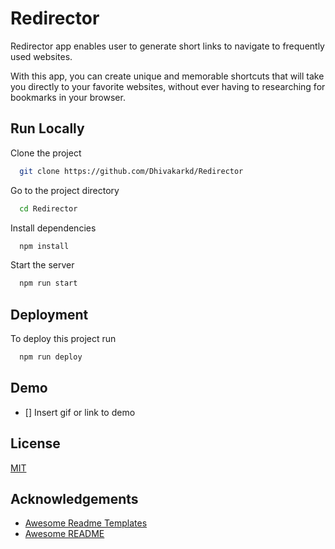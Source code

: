 # Redirector

Redirector app enables user to generate short links to navigate to frequently used websites. 

With this app, you can create unique and memorable shortcuts that will take you directly to your favorite websites, without ever having to researching for bookmarks in your browser.

## Run Locally

Clone the project

```bash
  git clone https://github.com/Dhivakarkd/Redirector
```

Go to the project directory

```bash
  cd Redirector
```

Install dependencies

```bash
  npm install
```

Start the server

```bash
  npm run start
```


## Deployment

To deploy this project run

```bash
  npm run deploy
```


## Demo

- [] Insert gif or link to demo




## License

[MIT](https://choosealicense.com/licenses/mit/)


## Acknowledgements

 - [Awesome Readme Templates](https://awesomeopensource.com/project/elangosundar/awesome-README-templates)
 - [Awesome README](https://github.com/matiassingers/awesome-readme)
